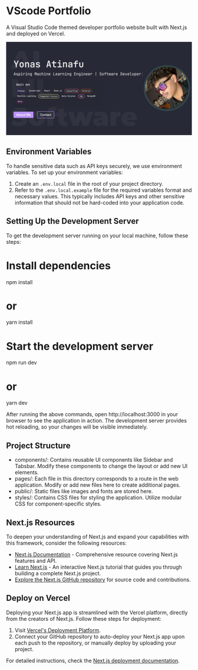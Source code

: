 # VScode Portfolio

A Visual Studio Code themed developer portfolio website built with Next.js and deployed on Vercel.

![Project Illustration](public/me1.jpg )

## Environment Variables

To handle sensitive data such as API keys securely, we use environment variables. To set up your environment variables:

1. Create an `.env.local` file in the root of your project directory.
2. Refer to the `.env.local.example` file for the required variables format and necessary values. This typically includes API keys and other sensitive information that should not be hard-coded into your application code.


## Setting Up the Development Server

To get the development server running on your local machine, follow these steps:


# Install dependencies
npm install
# or
yarn install

# Start the development server
npm run dev
# or
yarn dev

After running the above commands, open http://localhost:3000 in your browser to see the application in action. The development server provides hot reloading, so your changes will be visible immediately.


## Project Structure
- components/: Contains reusable UI components like Sidebar and Tabsbar. Modify these components to change the layout or add new UI elements.
- pages/: Each file in this directory corresponds to a route in the web application. Modify or add new files here to create additional pages.
- public/: Static files like images and fonts are stored here.
- styles/: Contains CSS files for styling the application. Utilize modular CSS for component-specific styles.

## Next.js Resources

To deepen your understanding of Next.js and expand your capabilities with this framework, consider the following resources:

- [Next.js Documentation](https://nextjs.org/docs) - Comprehensive resource covering Next.js features and API.
- [Learn Next.js](https://nextjs.org/learn) - An interactive Next.js tutorial that guides you through building a complete Next.js project.
- [Explore the Next.js GitHub repository](https://github.com/vercel/next.js/) for source code and contributions.

## Deploy on Vercel

Deploying your Next.js app is streamlined with the Vercel platform, directly from the creators of Next.js. Follow these steps for deployment:

1. Visit [Vercel's Deployment Platform](https://vercel.com/new?utm_medium=default-template&filter=next.js&utm_source=create-next-app&utm_campaign=create-next-app-readme).
2. Connect your GitHub repository to auto-deploy your Next.js app upon each push to the repository, or manually deploy by uploading your project.

For detailed instructions, check the [Next.js deployment documentation](https://nextjs.org/docs/deployment).
